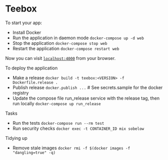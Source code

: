 # Teebox

To start your app:

  * Install Docker
  * Run the application in daemon mode `docker-compose up -d web`
  * Stop the application `docker-compose stop web`
  * Restart the application `docker-compose restart web`

Now you can visit [`localhost:4000`](http://localhost:4000) from your browser.

To deploy the application  

  * Make a release ` docker build -t teebox:<VERSION> -f Dockerfile.release . `
  * Publish release `docker.publish ...` # See secrets.sample for the docker registry
  * Update the compose file run_release service with the release tag, then run locally `docker-compose up run_release`

Tasks
  * Run the tests `docker-compose run --rm test`
  * Run security checks `docker exec -t CONTAINER_ID mix sobelow`


Tidying up  
  * Remove stale images `docker rmi -f $(docker images -f "dangling=true" -q)`

